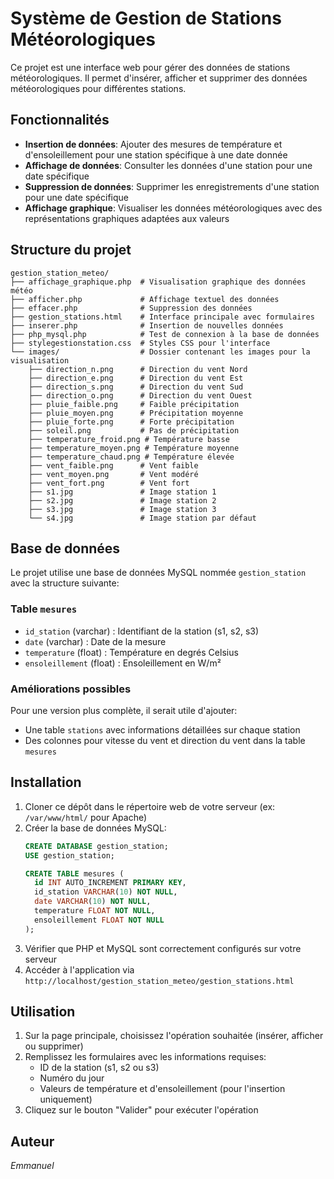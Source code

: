 # Système de Gestion de Stations Météorologiques

Ce projet est une interface web pour gérer des données de stations météorologiques. Il permet d'insérer, afficher et supprimer des données météorologiques pour différentes stations.

## Fonctionnalités

- **Insertion de données**: Ajouter des mesures de température et d'ensoleillement pour une station spécifique à une date donnée
- **Affichage de données**: Consulter les données d'une station pour une date spécifique
- **Suppression de données**: Supprimer les enregistrements d'une station pour une date spécifique
- **Affichage graphique**: Visualiser les données météorologiques avec des représentations graphiques adaptées aux valeurs

## Structure du projet

```
gestion_station_meteo/
├── affichage_graphique.php  # Visualisation graphique des données météo
├── afficher.php             # Affichage textuel des données
├── effacer.php              # Suppression des données
├── gestion_stations.html    # Interface principale avec formulaires
├── inserer.php              # Insertion de nouvelles données
├── php_mysql.php            # Test de connexion à la base de données
├── stylegestionstation.css  # Styles CSS pour l'interface
└── images/                  # Dossier contenant les images pour la visualisation
    ├── direction_n.png      # Direction du vent Nord
    ├── direction_e.png      # Direction du vent Est
    ├── direction_s.png      # Direction du vent Sud
    ├── direction_o.png      # Direction du vent Ouest
    ├── pluie_faible.png     # Faible précipitation
    ├── pluie_moyen.png      # Précipitation moyenne
    ├── pluie_forte.png      # Forte précipitation
    ├── soleil.png           # Pas de précipitation
    ├── temperature_froid.png # Température basse
    ├── temperature_moyen.png # Température moyenne
    ├── temperature_chaud.png # Température élevée
    ├── vent_faible.png      # Vent faible
    ├── vent_moyen.png       # Vent modéré
    ├── vent_fort.png        # Vent fort
    ├── s1.jpg               # Image station 1
    ├── s2.jpg               # Image station 2
    ├── s3.jpg               # Image station 3
    └── s4.jpg               # Image station par défaut
```

## Base de données

Le projet utilise une base de données MySQL nommée `gestion_station` avec la structure suivante:

### Table `mesures`
- `id_station` (varchar) : Identifiant de la station (s1, s2, s3)
- `date` (varchar) : Date de la mesure
- `temperature` (float) : Température en degrés Celsius
- `ensoleillement` (float) : Ensoleillement en W/m²

### Améliorations possibles
Pour une version plus complète, il serait utile d'ajouter:
- Une table `stations` avec informations détaillées sur chaque station
- Des colonnes pour vitesse du vent et direction du vent dans la table `mesures`

## Installation

1. Cloner ce dépôt dans le répertoire web de votre serveur (ex: `/var/www/html/` pour Apache)
2. Créer la base de données MySQL:
   ```sql
   CREATE DATABASE gestion_station;
   USE gestion_station;
   
   CREATE TABLE mesures (
     id INT AUTO_INCREMENT PRIMARY KEY,
     id_station VARCHAR(10) NOT NULL,
     date VARCHAR(10) NOT NULL,
     temperature FLOAT NOT NULL,
     ensoleillement FLOAT NOT NULL
   );
   ```
3. Vérifier que PHP et MySQL sont correctement configurés sur votre serveur
4. Accéder à l'application via `http://localhost/gestion_station_meteo/gestion_stations.html`

## Utilisation

1. Sur la page principale, choisissez l'opération souhaitée (insérer, afficher ou supprimer)
2. Remplissez les formulaires avec les informations requises:
   - ID de la station (s1, s2 ou s3)
   - Numéro du jour
   - Valeurs de température et d'ensoleillement (pour l'insertion uniquement)
3. Cliquez sur le bouton "Valider" pour exécuter l'opération

## Auteur

*Emmanuel*